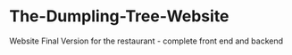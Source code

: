 # The-Dumpling-Tree-Website
Website Final Version for the restaurant - complete front end and backend
